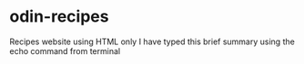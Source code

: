 # odin-recipes
Recipes website using HTML only
I have typed this brief summary using the echo command from terminal
